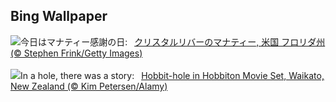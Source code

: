## Bing Wallpaper
![](https://www.bing.com/th?id=OHR.CrystalManatee_JA-JP0403735948_UHD.jpg&w=1000)今日はマナティー感謝の日:&nbsp;&ensp;[クリスタルリバーのマナティー, 米国 フロリダ州 (© Stephen Frink/Getty Images)](https://www.bing.com/th?id=OHR.CrystalManatee_JA-JP0403735948_UHD.jpg)
<br><br/>
![](https://www.bing.com/th?id=OHR.HobbitHole_EN-GB4657800200_UHD.jpg&w=1000)In a hole, there was a story:&nbsp;&ensp;[Hobbit-hole in Hobbiton Movie Set, Waikato, New Zealand (© Kim Petersen/Alamy)](https://www.bing.com/th?id=OHR.HobbitHole_EN-GB4657800200_UHD.jpg)
<br><br/>
